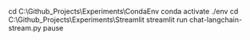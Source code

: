 cd C:\Github_Projects\Experiments\CondaEnv
conda activate ./env
cd C:\Github_Projects\Experiments\Streamlit
streamlit run chat-langchain-stream.py
pause